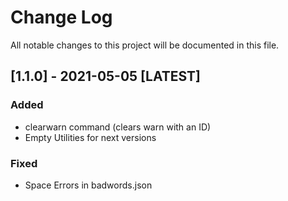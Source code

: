 # Change Log

All notable changes to this project will be documented in this file.

## [1.1.0] - 2021-05-05 [LATEST]

### Added

- clearwarn command (clears warn with an ID)
- Empty Utilities for next versions

### Fixed

- Space Errors in badwords.json
